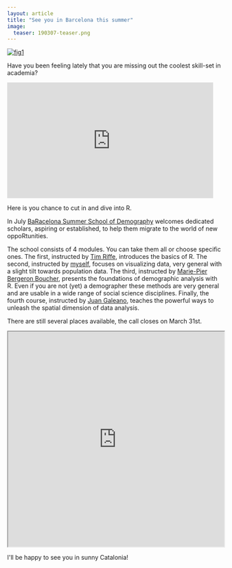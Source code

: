 ```yaml
---
layout: article
title: "See you in Barcelona this summer"
image:
  teaser: 190307-teaser.png
---
```


[![fig1][f1]][f1]  

Have you been feeling lately that you are missing out the coolest skill-set in academia? 

<iframe src="https://giphy.com/embed/wopWMLdax7xfxkRggF" width="480" height="269" frameBorder="0" class="giphy-embed" allowFullScreen></iframe>

Here is you chance to cut in and dive into R. 

In July [BaRacelona Summer School of Demography][bssd] welcomes dedicated scholars, aspiring or established, to help them migrate to the world of new oppoRtunities. 

The school consists of 4 modules. You can take them all or choose specific ones. The first, instructed by [Tim Riffe][tim], introduces the basics of R. The second, instructed by [myself][ilya], focuses on visualizing data, very general with a slight tilt towards population data. The third, instructed by [Marie-Pier Bergeron Boucher][mariepier], presents the foundations of demographic analysis with R. Even if you are not (yet) a demographer these methods are very general and are usable in a wide range of social science disciplines. Finally, the fourth course, instructed by [Juan Galeano][juan], teaches the powerful ways to unleash the spatial dimension of data analysis. 

There are still several places available, the call  closes on March 31st.

<iframe width="100%" height="500px" style="background: #FFFFFF;" src="https://ced.uab.cat/courses/barcelona-summer-school-of-demography/"></iframe>

I'll be happy to see you in sunny Catalonia!

[bssd]: https://bit.ly/bssd2019
[tim]: https://twitter.com/timriffe1
[ilya]: https://twitter.com/ikashnitsky
[mariepier]: https://portal.findresearcher.sdu.dk/da/persons/mpbergeron
[juan]: https://twitter.com/CEDemografia



[f1]: https://ikashnitsky.github.io/images/190307/tutors-bg.png